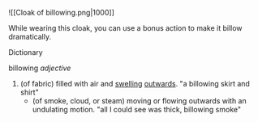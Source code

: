 ![[Cloak of billowing.png|1000]]

While wearing this cloak, you can use a bonus action to make it billow dramatically.




Dictionary

billowing
_adjective_

1. (of fabric) filled with air and [swelling](https://www.google.com/search?sa=X&sca_esv=556609333&bih=931&biw=1920&hl=en&sxsrf=AB5stBhKXVJzMKJVZxMaxUUFKWj4hadtIQ:1691972088974&q=swelling&si=ACFMAn-fuhiZynqzEWN5DhRvBVhtxR_hYVJJvEfoAF7SHedLzsopHdGFBRJiB5nZLexPkZRH6fEHEBtpWOEJoOl2Y80rAvMg9A%3D%3D&expnd=1) [outwards](https://www.google.com/search?sa=X&sca_esv=556609333&bih=931&biw=1920&hl=en&sxsrf=AB5stBhKXVJzMKJVZxMaxUUFKWj4hadtIQ:1691972088974&q=outwards&si=ACFMAn-fuhiZynqzEWN5DhRvBVht9m4duwmUQ-2Qzw9MpIcuTIjk5MyxYhBlAPLGZWZPSC9EnsVdXXQ8vdt-IC5h95g3ZX3G2w%3D%3D&expnd=1).
    "a billowing skirt and shirt"
    - (of smoke, cloud, or steam) moving or flowing outwards with an undulating motion.
        "all I could see was thick, billowing smoke"